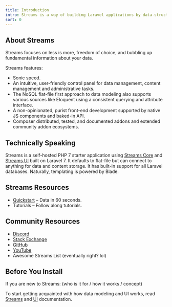 ```yaml
---
title: Introduction
intro: Streams is a way of building Laravel applications by data-structure.
sort: 0
---
```

## About Streams

Streams focuses on less is more, freedom of choice, and bubbling up fundamental information about your data.

Streams features:

- Sonic speed.
- An intuitive, user-friendly control panel for data management, content management and administrative tasks.
- The NoSQL flat-file first approach to data modeling also supports various sources like Eloquent using a consistent querying and attribute interface.
- A non-opinionated, purist front-end development supported by native JS components and baked-in API.
- Composer distributed, tested, and documented addons and extended community addon ecosystems.

## Technically Speaking

Streams is a self-hosted PHP 7 starter application using [Streams Core](docs/core/introduction) and [Streams UI](docs/ui/introduction) built on Laravel 7. It defaults to flat-file but can connect to anything for data and content storage. It has built-in support for all Laravel databases. Naturally, templating is powered by Blade.

## Streams Resources

- [Quickstart](quickstart) – Data in 60 seconds.
- Tutorials – Follow along tutorials.

## Community Resources

- [Discord](https://discord.gg/vhz8NZC)
- [Stack Exchange](https://stackoverflow.com/search?q=laravel+streams)
- [GitHub](https://github.com/anomalylabs)
- [YouTube](https://www.youtube.com/user/AIWebSystems)
- Awesome Streams List (eventually right? lol)


## Before You Install

If you are new to Streams: (who is it for / how it works / concept)

To start getting acquainted with how data modeling and UI works, read [Streams](streams) and [UI](ui) documentation.
